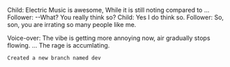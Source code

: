 Child:
	Electric Music is awesome,
	While it is still noting compared to ...
Follower:
	--What? You really think so?
Child:
	Yes I do think so.
Follower:
	So, son, you are irrating so many people like me.

Voice-over:	
	The vibe is getting more annoying now, air gradually stops flowing.
	...
	The rage is accumlating.

	Created a new branch named dev
